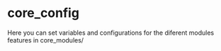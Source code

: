 # core_config

Here you can set variables and configurations for the diferent modules features in core_modules/ 